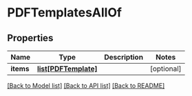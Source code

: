 # PDFTemplatesAllOf

## Properties
Name | Type | Description | Notes
------------ | ------------- | ------------- | -------------
**items** | [**list[PDFTemplate]**](PDFTemplate.md) |  | [optional] 

[[Back to Model list]](../README.md#documentation-for-models) [[Back to API list]](../README.md#documentation-for-api-endpoints) [[Back to README]](../README.md)


